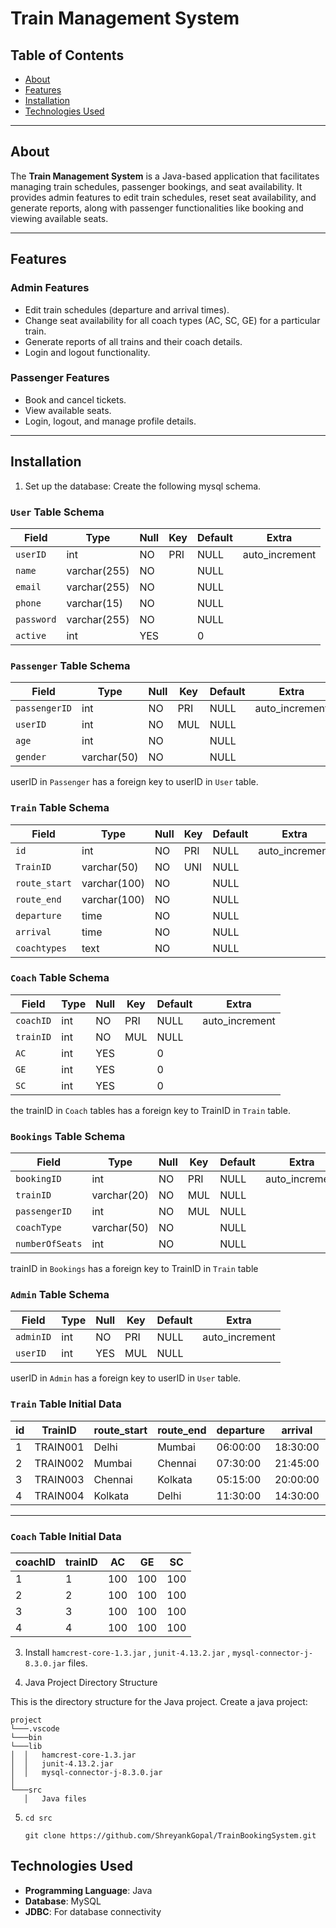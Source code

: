 # Train Management System

## Table of Contents
- [About](#about)
- [Features](#features)
- [Installation](#installation)
- [Technologies Used](#technologies-used)


---

## About
The **Train Management System** is a Java-based application that facilitates managing train schedules, passenger bookings, and seat availability. It provides admin features to edit train schedules, reset seat availability, and generate reports, along with passenger functionalities like booking and viewing available seats.

---

## Features
### Admin Features
- Edit train schedules (departure and arrival times).
- Change seat availability for all coach types (AC, SC, GE) for a particular train.
- Generate reports of all trains and their coach details.
- Login and logout functionality.

### Passenger Features
- Book and cancel tickets.
- View available seats.
- Login, logout, and manage profile details.

---

## Installation

1. Set up the database: Create the following mysql schema.
 ### `User` Table Schema

| Field    | Type         | Null | Key | Default | Extra          |
|----------|--------------|------|-----|---------|----------------|
| `userID` | int          | NO   | PRI | NULL    | auto_increment |
| `name`   | varchar(255) | NO   |     | NULL    |                |
| `email`  | varchar(255) | NO   |     | NULL    |                |
| `phone`  | varchar(15)  | NO   |     | NULL    |                |
| `password` | varchar(255) | NO |     | NULL    |                |
| `active` | int          | YES  |     | 0       |                |

 ### `Passenger` Table Schema

| Field       | Type        | Null | Key | Default | Extra          |
|-------------|-------------|------|-----|---------|----------------|
| `passengerID` | int       | NO   | PRI | NULL    | auto_increment |
| `userID`    | int         | NO   | MUL | NULL    |                |
| `age`       | int         | NO   |     | NULL    |                |
| `gender`    | varchar(50) | NO   |     | NULL    |                |

userID in `Passenger` has a foreign key to userID in `User` table.
### `Train` Table Schema

| Field       | Type         | Null | Key | Default | Extra          |
|-------------|--------------|------|-----|---------|----------------|
| `id`        | int          | NO   | PRI | NULL    | auto_increment |
| `TrainID`   | varchar(50)  | NO   | UNI | NULL    |                |
| `route_start` | varchar(100) | NO   |     | NULL    |                |
| `route_end`   | varchar(100) | NO   |     | NULL    |                |
| `departure` | time         | NO   |     | NULL    |                |
| `arrival`   | time         | NO   |     | NULL    |                |
| `coachtypes` | text         | NO   |     | NULL    |                |

### `Coach` Table Schema

| Field     | Type | Null | Key | Default | Extra          |
|-----------|------|------|-----|---------|----------------|
| `coachID` | int  | NO   | PRI | NULL    | auto_increment |
| `trainID` | int  | NO   | MUL | NULL    |                |
| `AC`      | int  | YES  |     | 0       |                |
| `GE`      | int  | YES  |     | 0       |                |
| `SC`      | int  | YES  |     | 0       |                |

the trainID in `Coach` tables has a foreign key to TrainID in `Train` table.

### `Bookings` Table Schema

| Field         | Type        | Null | Key | Default | Extra          |
|---------------|-------------|------|-----|---------|----------------|
| `bookingID`   | int         | NO   | PRI | NULL    | auto_increment |
| `trainID`     | varchar(20) | NO   | MUL | NULL    |                |
| `passengerID` | int         | NO   | MUL | NULL    |                |
| `coachType`   | varchar(50) | NO   |     | NULL    |                |
| `numberOfSeats` | int       | NO   |     | NULL    |                |

trainID in `Bookings` has a foreign key to TrainID in `Train` table

### `Admin` Table Schema

| Field   | Type | Null | Key | Default | Extra          |
|---------|------|------|-----|---------|----------------|
| `adminID` | int  | NO   | PRI | NULL    | auto_increment |
| `userID`  | int  | YES  | MUL | NULL    |                |

userID in `Admin` has a foreign key to userID in `User` table.

### `Train` Table Initial Data

| id  | TrainID  | route_start | route_end | departure | arrival  | coachtypes |
|-----|----------|-------------|-----------|-----------|----------|------------|
|  1  | TRAIN001 | Delhi       | Mumbai    | 06:00:00  | 18:30:00 | AC, SC, GE |
|  2  | TRAIN002 | Mumbai      | Chennai   | 07:30:00  | 21:45:00 | AC, SC, GE |
|  3  | TRAIN003 | Chennai     | Kolkata   | 05:15:00  | 20:00:00 | AC, SC, GE |
|  4  | TRAIN004 | Kolkata     | Delhi     | 11:30:00  | 14:30:00 | AC, SC, GE |

---

### `Coach` Table Initial Data

| coachID | trainID | AC   | GE   | SC   |
|---------|---------|------|------|------|
|       1 |       1 | 100  | 100  | 100  |
|       2 |       2 | 100  | 100  | 100  |
|       3 |       3 | 100  | 100  | 100  |
|       4 |       4 | 100  | 100  | 100  |


3. Install `hamcrest-core-1.3.jar` , `junit-4.13.2.jar` , `mysql-connector-j-8.3.0.jar` files.

4. Java Project Directory Structure

This is the directory structure for the Java project.
Create a java project:
```
project
└───.vscode
└───bin
└───lib
│  │   hamcrest-core-1.3.jar
│  │   junit-4.13.2.jar
│  │   mysql-connector-j-8.3.0.jar
│
└───src
   │   Java files 
```
5. ```cd src```

   ```git clone https://github.com/ShreyankGopal/TrainBookingSystem.git```

## Technologies Used

- **Programming Language**: Java
- **Database**: MySQL
- **JDBC**: For database connectivity


